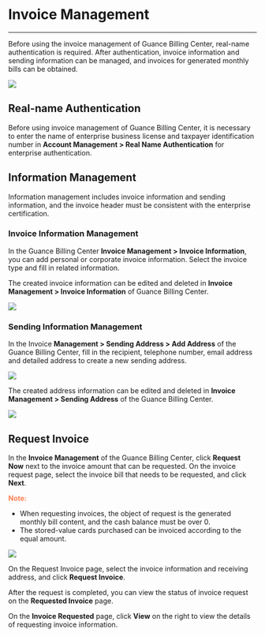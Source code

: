 # Invoice Management
---

Before using the invoice management of Guance Billing Center, real-name authentication is required. After authentication, invoice information and sending information can be managed, and invoices for generated monthly bills can be obtained.

![](../img/13.invoice_8.1.png)

## Real-name Authentication

Before using invoice management of Guance Billing Center, it is necessary to enter the name of enterprise business license and taxpayer identification number in **Account Management > Real Name Authentication** for enterprise authentication.

<!--
![](../img/13.invoice_2.png) 
-->

## Information Management

Information management includes invoice information and sending information, and the invoice header must be consistent with the enterprise certification.

### Invoice Information Management

In the Guance Billing Center **Invoice Management > Invoice Information**, you can add personal or corporate invoice information. Select the invoice type and fill in related information.

<!--
![](../img/13.invoice_3.png)
-->

The created invoice information can be edited and deleted in **Invoice Management > Invoice Information** of Guance Billing Center.

![](../img/13.invoice_3.1.png)

### Sending Information Management

In the Invoice **Management > Sending Address > Add Address** of the Guance Billing Center, fill in the recipient, telephone number, email address and detailed address to create a new sending address.

![](../img/13.invoice_4.png)

The created address information can be edited and deleted in **Invoice Management > Sending Address** of the Guance Billing Center.

![](../img/13.invoice_4.1.png)

## Request Invoice 

In the **Invoice Management** of the Guance Billing Center, click **Request Now** next to the invoice amount that can be requested. On the invoice request page, select the invoice bill that needs to be requested, and click **Next**.

<font color=coral>**Note:**</font>

- When requesting invoices, the object of request is the generated monthly bill content, and the cash balance must be over 0.
- The stored-value cards purchased can be invoiced according to the equal amount.

![](../img/13.invoice_6.png)

On the Request Invoice page, select the invoice information and receiving address, and click **Request Invoice**.



After the request is completed, you can view the status of invoice request on the **Requested Invoice** page.



On the **Invoice Requested** page, click **View** on the right to view the details of requesting invoice information.

<!--

![](../img/13.invoice_7.png)

![](../img/13.invoice_8.png)

![](../img/13.invoice_9.png)

-->

